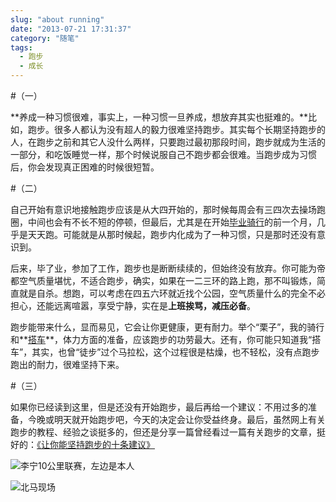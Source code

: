 ```yaml
---
slug: "about running"
date: "2013-07-21 17:31:37"
category: "随笔"
tags:
  - 跑步
  - 成长
---
```


#（一）

**养成一种习惯很难，事实上，一种习惯一旦养成，想放弃其实也挺难的。**比如，跑步。很多人都认为没有超人的毅力很难坚持跑步。其实每个长期坚持跑步的人，在跑步之前和其它人没什么两样，只要跑过最初那段时间，跑步就成为生活的一部分，和吃饭睡觉一样，那个时候说服自己不跑步都会很难。当跑步成为习惯后，你会发现真正困难的时候很短暂。

#（二）

自己开始有意识地接触跑步应该是从大四开始的，那时候每周会有三四次去操场跑圈，中间也会有不长不短的停顿，但最后，尤其是在开始[毕业骑行](https://zerosoul.github.io/2012/05/14/graduate-riding-part-one/)的前一个月，几乎是天天跑。可能就是从那时候起，跑步内化成为了一种习惯，只是那时还没有意识到。

后来，毕了业，参加了工作，跑步也是断断续续的，但始终没有放弃。你可能为帝都空气质量堪忧，不适合跑步，确实，如果在一二三环的路上跑，那不叫锻炼，简直就是自杀。想跑，可以考虑在四五六环就近找个公园，空气质量什么的完全不必担心，还能远离喧嚣，享受宁静，实在是**上班挨骂，减压必备**。

跑步能带来什么，显而易见，它会让你更健康，更有耐力。举个“栗子”，我的骑行和**[搭车](https://zerosoul.github.io/2013/06/13/lift-part-one/)**，体力方面的准备，应该跑步的功劳最大。还有，你可能只知道我“搭车”，其实，也曾“徒步”过个马拉松，这个过程很是枯燥，也不轻松，没有点跑步跑出的耐力，很难坚持下来。

#（三）

如果你已经读到这里，但是还没有开始跑步，最后再给一个建议：不用过多的准备，今晚或明天就开始跑步吧，今天的决定会让你受益终身。最后，虽然网上有关跑步的教程、经验之谈挺多的，但还是分享一篇曾经看过一篇有关跑步的文章，挺好的：[《让你能坚持跑步的十条建议》](http://blog.sina.com.cn/s/blog_53bc2b8c01016xd0.html)

![李宁10公里联赛，左边是本人](http://7xo6wq.com1.z0.glb.clouddn.com/static/images/about_running_2.jpg "李宁10公里联赛，左边是本人")

![北马现场](http://7xo6wq.com1.z0.glb.clouddn.com/static/images/about_running_1.jpg "北马现场")
